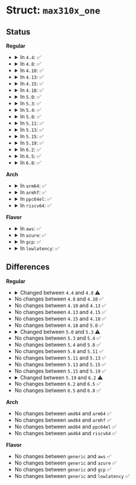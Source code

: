 # Struct: <code>max310x_one</code>

## Status
<b>Regular</b>
<ul>
<li>
<details>
<summary>In <code>4.4</code>: ✅</summary>

```c
struct max310x_one {
    struct uart_port port;
    struct work_struct tx_work;
    struct work_struct md_work;
};
```
</details>
</li>
<li>
<details>
<summary>In <code>4.8</code>: ✅</summary>

```c
struct max310x_one {
    struct uart_port port;
    struct work_struct tx_work;
    struct work_struct md_work;
    struct work_struct rs_work;
};
```
</details>
</li>
<li>
<details>
<summary>In <code>4.10</code>: ✅</summary>

```c
struct max310x_one {
    struct uart_port port;
    struct work_struct tx_work;
    struct work_struct md_work;
    struct work_struct rs_work;
};
```
</details>
</li>
<li>
<details>
<summary>In <code>4.13</code>: ✅</summary>

```c
struct max310x_one {
    struct uart_port port;
    struct work_struct tx_work;
    struct work_struct md_work;
    struct work_struct rs_work;
};
```
</details>
</li>
<li>
<details>
<summary>In <code>4.15</code>: ✅</summary>

```c
struct max310x_one {
    struct uart_port port;
    struct work_struct tx_work;
    struct work_struct md_work;
    struct work_struct rs_work;
};
```
</details>
</li>
<li>
<details>
<summary>In <code>4.18</code>: ✅</summary>

```c
struct max310x_one {
    struct uart_port port;
    struct work_struct tx_work;
    struct work_struct md_work;
    struct work_struct rs_work;
};
```
</details>
</li>
<li>
<details>
<summary>In <code>5.0</code>: ✅</summary>

```c
struct max310x_one {
    struct uart_port port;
    struct work_struct tx_work;
    struct work_struct md_work;
    struct work_struct rs_work;
};
```
</details>
</li>
<li>
<details>
<summary>In <code>5.3</code>: ✅</summary>

```c
struct max310x_one {
    struct uart_port port;
    struct work_struct tx_work;
    struct work_struct md_work;
    struct work_struct rs_work;
    u8 wr_header;
    u8 rd_header;
    u8 rx_buf[128];
};
```
</details>
</li>
<li>
<details>
<summary>In <code>5.4</code>: ✅</summary>

```c
struct max310x_one {
    struct uart_port port;
    struct work_struct tx_work;
    struct work_struct md_work;
    struct work_struct rs_work;
    u8 wr_header;
    u8 rd_header;
    u8 rx_buf[128];
};
```
</details>
</li>
<li>
<details>
<summary>In <code>5.8</code>: ✅</summary>

```c
struct max310x_one {
    struct uart_port port;
    struct work_struct tx_work;
    struct work_struct md_work;
    struct work_struct rs_work;
    u8 wr_header;
    u8 rd_header;
    u8 rx_buf[128];
};
```
</details>
</li>
<li>
<details>
<summary>In <code>5.11</code>: ✅</summary>

```c
struct max310x_one {
    struct uart_port port;
    struct work_struct tx_work;
    struct work_struct md_work;
    struct work_struct rs_work;
    u8 wr_header;
    u8 rd_header;
    u8 rx_buf[128];
};
```
</details>
</li>
<li>
<details>
<summary>In <code>5.13</code>: ✅</summary>

```c
struct max310x_one {
    struct uart_port port;
    struct work_struct tx_work;
    struct work_struct md_work;
    struct work_struct rs_work;
    u8 wr_header;
    u8 rd_header;
    u8 rx_buf[128];
};
```
</details>
</li>
<li>
<details>
<summary>In <code>5.15</code>: ✅</summary>

```c
struct max310x_one {
    struct uart_port port;
    struct work_struct tx_work;
    struct work_struct md_work;
    struct work_struct rs_work;
    u8 wr_header;
    u8 rd_header;
    u8 rx_buf[128];
};
```
</details>
</li>
<li>
<details>
<summary>In <code>5.19</code>: ✅</summary>

```c
struct max310x_one {
    struct uart_port port;
    struct work_struct tx_work;
    struct work_struct md_work;
    struct work_struct rs_work;
    u8 wr_header;
    u8 rd_header;
    u8 rx_buf[128];
};
```
</details>
</li>
<li>
<details>
<summary>In <code>6.2</code>: ✅</summary>

```c
struct max310x_one {
    struct uart_port port;
    struct work_struct tx_work;
    struct work_struct md_work;
    struct work_struct rs_work;
    struct regmap *regmap;
    u8 rx_buf[128];
};
```
</details>
</li>
<li>
<details>
<summary>In <code>6.5</code>: ✅</summary>

```c
struct max310x_one {
    struct uart_port port;
    struct work_struct tx_work;
    struct work_struct md_work;
    struct work_struct rs_work;
    struct regmap *regmap;
    u8 rx_buf[128];
};
```
</details>
</li>
<li>
<details>
<summary>In <code>6.8</code>: ✅</summary>

```c
struct max310x_one {
    struct uart_port port;
    struct work_struct tx_work;
    struct work_struct md_work;
    struct work_struct rs_work;
    struct regmap *regmap;
    u8 rx_buf[128];
};
```
</details>
</li>
</ul>
<b>Arch</b>
<ul>
<li>
<details>
<summary>In <code>arm64</code>: ✅</summary>

```c
struct max310x_one {
    struct uart_port port;
    struct work_struct tx_work;
    struct work_struct md_work;
    struct work_struct rs_work;
    u8 wr_header;
    u8 rd_header;
    u8 rx_buf[128];
};
```
</details>
</li>
<li>
<details>
<summary>In <code>armhf</code>: ✅</summary>

```c
struct max310x_one {
    struct uart_port port;
    struct work_struct tx_work;
    struct work_struct md_work;
    struct work_struct rs_work;
    u8 wr_header;
    u8 rd_header;
    u8 rx_buf[128];
};
```
</details>
</li>
<li>
<details>
<summary>In <code>ppc64el</code>: ✅</summary>

```c
struct max310x_one {
    struct uart_port port;
    struct work_struct tx_work;
    struct work_struct md_work;
    struct work_struct rs_work;
    u8 wr_header;
    u8 rd_header;
    u8 rx_buf[128];
};
```
</details>
</li>
<li>
<details>
<summary>In <code>riscv64</code>: ✅</summary>

```c
struct max310x_one {
    struct uart_port port;
    struct work_struct tx_work;
    struct work_struct md_work;
    struct work_struct rs_work;
    u8 wr_header;
    u8 rd_header;
    u8 rx_buf[128];
};
```
</details>
</li>
</ul>
<b>Flavor</b>
<ul>
<li>
<details>
<summary>In <code>aws</code>: ✅</summary>

```c
struct max310x_one {
    struct uart_port port;
    struct work_struct tx_work;
    struct work_struct md_work;
    struct work_struct rs_work;
    u8 wr_header;
    u8 rd_header;
    u8 rx_buf[128];
};
```
</details>
</li>
<li>
<details>
<summary>In <code>azure</code>: ✅</summary>

```c
struct max310x_one {
    struct uart_port port;
    struct work_struct tx_work;
    struct work_struct md_work;
    struct work_struct rs_work;
    u8 wr_header;
    u8 rd_header;
    u8 rx_buf[128];
};
```
</details>
</li>
<li>
<details>
<summary>In <code>gcp</code>: ✅</summary>

```c
struct max310x_one {
    struct uart_port port;
    struct work_struct tx_work;
    struct work_struct md_work;
    struct work_struct rs_work;
    u8 wr_header;
    u8 rd_header;
    u8 rx_buf[128];
};
```
</details>
</li>
<li>
<details>
<summary>In <code>lowlatency</code>: ✅</summary>

```c
struct max310x_one {
    struct uart_port port;
    struct work_struct tx_work;
    struct work_struct md_work;
    struct work_struct rs_work;
    u8 wr_header;
    u8 rd_header;
    u8 rx_buf[128];
};
```
</details>
</li>
</ul>

## Differences
<b>Regular</b>
<ul>
<li>
<details>
<summary>Changed between <code>4.4</code> and <code>4.8</code> ⚠️</summary>
<ul>
<li>
<b>Field added. </b>
<code>struct work_struct rs_work</code>
</li>
</ul>
</details>
</li>
<li>
No changes between <code>4.8</code> and <code>4.10</code> ✅
</li>
<li>
No changes between <code>4.10</code> and <code>4.13</code> ✅
</li>
<li>
No changes between <code>4.13</code> and <code>4.15</code> ✅
</li>
<li>
No changes between <code>4.15</code> and <code>4.18</code> ✅
</li>
<li>
No changes between <code>4.18</code> and <code>5.0</code> ✅
</li>
<li>
<details>
<summary>Changed between <code>5.0</code> and <code>5.3</code> ⚠️</summary>
<ul>
<li>
<b>Field added. </b>
<code>u8 wr_header</code>
</li>
<li>
<b>Field added. </b>
<code>u8 rd_header</code>
</li>
<li>
<b>Field added. </b>
<code>u8 rx_buf[128]</code>
</li>
</ul>
</details>
</li>
<li>
No changes between <code>5.3</code> and <code>5.4</code> ✅
</li>
<li>
No changes between <code>5.4</code> and <code>5.8</code> ✅
</li>
<li>
No changes between <code>5.8</code> and <code>5.11</code> ✅
</li>
<li>
No changes between <code>5.11</code> and <code>5.13</code> ✅
</li>
<li>
No changes between <code>5.13</code> and <code>5.15</code> ✅
</li>
<li>
No changes between <code>5.15</code> and <code>5.19</code> ✅
</li>
<li>
<details>
<summary>Changed between <code>5.19</code> and <code>6.2</code> ⚠️</summary>
<ul>
<li>
<b>Field added. </b>
<code>struct regmap *regmap</code>
</li>
<li>
<b>Field removed. </b>
<code>u8 wr_header</code>
</li>
<li>
<b>Field removed. </b>
<code>u8 rd_header</code>
</li>
</ul>
</details>
</li>
<li>
No changes between <code>6.2</code> and <code>6.5</code> ✅
</li>
<li>
No changes between <code>6.5</code> and <code>6.8</code> ✅
</li>
</ul>
<b>Arch</b>
<ul>
<li>
No changes between <code>amd64</code> and <code>arm64</code> ✅
</li>
<li>
No changes between <code>amd64</code> and <code>armhf</code> ✅
</li>
<li>
No changes between <code>amd64</code> and <code>ppc64el</code> ✅
</li>
<li>
No changes between <code>amd64</code> and <code>riscv64</code> ✅
</li>
</ul>
<b>Flavor</b>
<ul>
<li>
No changes between <code>generic</code> and <code>aws</code> ✅
</li>
<li>
No changes between <code>generic</code> and <code>azure</code> ✅
</li>
<li>
No changes between <code>generic</code> and <code>gcp</code> ✅
</li>
<li>
No changes between <code>generic</code> and <code>lowlatency</code> ✅
</li>
</ul>
